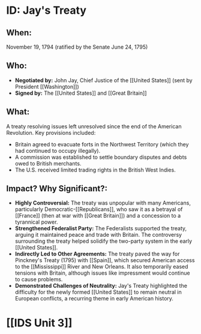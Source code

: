 # ID: Jay's Treaty
## When: 
November 19, 1794 (ratified by the Senate June 24, 1795)

## Who: 
* **Negotiated by:** John Jay, Chief Justice of the [[United States]] (sent by President [[Washington]])
* **Signed by:**  The [[United States]] and [[Great Britain]]

## What: 
A treaty resolving issues left unresolved since the end of the American Revolution. Key provisions included:

* Britain agreed to evacuate forts in the Northwest Territory (which they had continued to occupy illegally).
* A commission was established to settle boundary disputes and debts owed to British merchants.
* The U.S. received limited trading rights in the British West Indies.

## Impact? Why Significant?: 
* **Highly Controversial:**  The treaty was unpopular with many Americans, particularly Democratic-[[Republicans]], who saw it as a betrayal of [[France]] (then at war with [[Great Britain]]) and a concession to a tyrannical power. 
* **Strengthened Federalist Party:** The Federalists supported the treaty, arguing it maintained peace and trade with Britain. The controversy surrounding the treaty helped solidify the two-party system in the early [[United States]].
* **Indirectly Led to Other Agreements:** The treaty paved the way for Pinckney's Treaty (1795) with [[Spain]], which secured American access to the [[Mississippi]] River and New Orleans. It also temporarily eased tensions with Britain, although issues like impressment would continue to cause problems.
* **Demonstrated Challenges of Neutrality:** Jay's Treaty highlighted the difficulty for the newly formed [[United States]] to remain neutral in European conflicts, a recurring theme in early American history. 

# [[IDS Unit 3]]